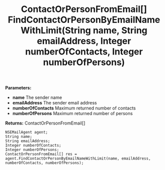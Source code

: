 ﻿---
uid: crmscript_ref_NSEMailAgent_FindContactOrPersonByEmailNameWithLimit
title: ContactOrPersonFromEmail[] FindContactOrPersonByEmailNameWithLimit(String name, String emailAddress, Integer numberOfContacts, Integer numberOfPersons)
intellisense: NSEMailAgent.FindContactOrPersonByEmailNameWithLimit
keywords: NSEMailAgent, FindContactOrPersonByEmailNameWithLimit
so.topic: reference
---



**Parameters:**
 - **name** The sender name
 - **emailAddress** The sender email address
 - **numberOfContacts** Maximum returned number of contacts
 - **numberOfPersons** Maximum returned number of persons

**Returns:** ContactOrPersonFromEmail[]

```crmscript
NSEMailAgent agent;
String name;
String emailAddress;
Integer numberOfContacts;
Integer numberOfPersons;
ContactOrPersonFromEmail[] res = agent.FindContactOrPersonByEmailNameWithLimit(name, emailAddress, numberOfContacts, numberOfPersons);
```

